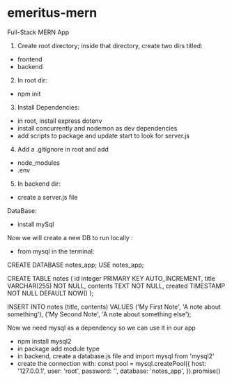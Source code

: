 # emeritus-mern

Full-Stack MERN App

1. Create root directory; inside that directory, create two dirs titled:

- frontend
- backend

2. In root dir:

- npm init

3. Install Dependencies:

- in root, install express dotenv
- install concurrently and nodemon as dev dependencies 
- add scripts to package and update start to look for server.js

4. Add a .gitignore in root and add

- node_modules
- .env

5. In backend dir:

- create a server.js file

DataBase:

- install mySql

Now we will create a new DB to run locally :

- from mysql in the terminal:

CREATE DATABASE notes_app;
USE notes_app;

CREATE TABLE notes (
id integer PRIMARY KEY AUTO_INCREMENT,
title VARCHAR(255) NOT NULL,
contents TEXT NOT NULL,
created TIMESTAMP NOT NULL DEFAULT NOW()
);

INSERT INTO notes (title, contents)
VALUES
('My First Note', 'A note about something'),
('My Second Note', 'A note about something else');

Now we need mysql as a dependency so we can use it in our app

- npm install mysql2
- in package add module type
- in backend, create a database.js file and import mysql from 'mysql2'
- create the connection with:
  const pool = mysql.createPool({
  host: '127.0.0.1',
  user: 'root',
  password: '',
  database: 'notes_app',
  }).promise()
